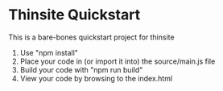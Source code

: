 
# Thinsite Quickstart
This is a bare-bones quickstart project for thinsite

1. Use "npm install" 
2. Place your code in (or import it into) the source/main.js file 
3. Build your code with "npm run build"
4. View your code by browsing to the index.html
